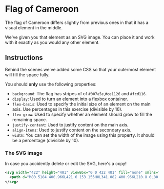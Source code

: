 # Flag of Cameroon

The flag of Cameroon differs slightly from previous ones in that it has a visual element in the middle.

We've given you that element as an SVG image. You can place it and work with it exactly as you would any other element.

## Instructions

Behind the scenes we've added some CSS so that your outermost element will fill the space fully.

You should **only** use the following properties:

- `background`: The flag has stripes of of `#007a5e`,`#ce1126` and `#fcd116`.
- `display`: Used to turn an element into a flexbox container.
- `flex-basis`: Used to specify the initial size of an element on the main axis. Use percentages in this exercise (divisible by 10).
- `flex-grow`: Used to specify whether an element should grow to fill the remaining space.
- `justify-content`: Used to justify content on the main axis.
- `align-items`: Used to justify content on the secondary axis.
- `width`: You can set the width of the image using this property. It should be a percentage (divisible by 10).

### The SVG image

In case you accidently delete or edit the SVG, here's a copy!

```svg
<svg width="422" height="401" viewBox="0 0 422 401" fill="none" xmlns="http://www.w3.org/2000/svg">
  <path d="M80.5184 400.966L421.6 153.155H0L341.082 400.966L210.8 0L80.5184 400.966Z" fill="#FCD116"/>
</svg>
```
